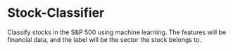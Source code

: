 # Stock-Classifier
Classify stocks in the S&P 500 using machine learning.  The features will be financial data, and the label will be the sector the stock belongs to.

